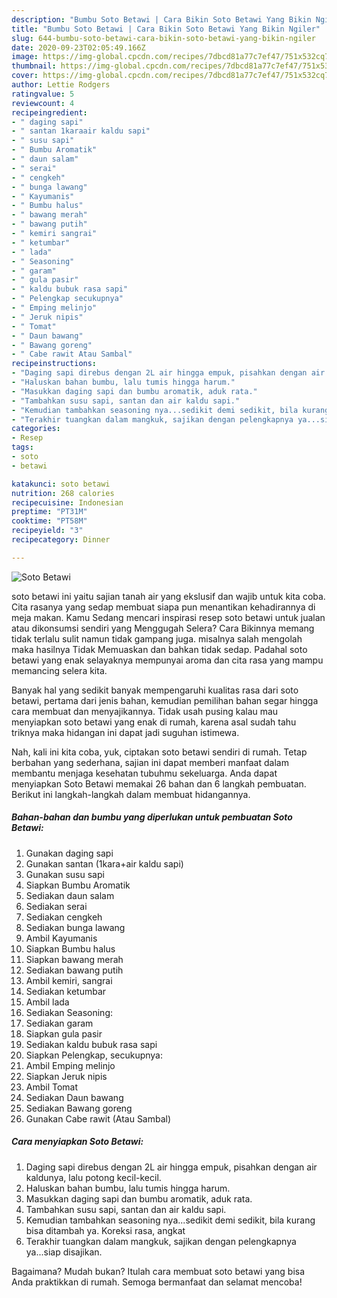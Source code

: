 ```yaml
---
description: "Bumbu Soto Betawi | Cara Bikin Soto Betawi Yang Bikin Ngiler"
title: "Bumbu Soto Betawi | Cara Bikin Soto Betawi Yang Bikin Ngiler"
slug: 644-bumbu-soto-betawi-cara-bikin-soto-betawi-yang-bikin-ngiler
date: 2020-09-23T02:05:49.166Z
image: https://img-global.cpcdn.com/recipes/7dbcd81a77c7ef47/751x532cq70/soto-betawi-foto-resep-utama.jpg
thumbnail: https://img-global.cpcdn.com/recipes/7dbcd81a77c7ef47/751x532cq70/soto-betawi-foto-resep-utama.jpg
cover: https://img-global.cpcdn.com/recipes/7dbcd81a77c7ef47/751x532cq70/soto-betawi-foto-resep-utama.jpg
author: Lettie Rodgers
ratingvalue: 5
reviewcount: 4
recipeingredient:
- " daging sapi"
- " santan 1karaair kaldu sapi"
- " susu sapi"
- " Bumbu Aromatik"
- " daun salam"
- " serai"
- " cengkeh"
- " bunga lawang"
- " Kayumanis"
- " Bumbu halus"
- " bawang merah"
- " bawang putih"
- " kemiri sangrai"
- " ketumbar"
- " lada"
- " Seasoning"
- " garam"
- " gula pasir"
- " kaldu bubuk rasa sapi"
- " Pelengkap secukupnya"
- " Emping melinjo"
- " Jeruk nipis"
- " Tomat"
- " Daun bawang"
- " Bawang goreng"
- " Cabe rawit Atau Sambal"
recipeinstructions:
- "Daging sapi direbus dengan 2L air hingga empuk, pisahkan dengan air kaldunya, lalu potong kecil-kecil."
- "Haluskan bahan bumbu, lalu tumis hingga harum."
- "Masukkan daging sapi dan bumbu aromatik, aduk rata."
- "Tambahkan susu sapi, santan dan air kaldu sapi."
- "Kemudian tambahkan seasoning nya...sedikit demi sedikit, bila kurang bisa ditambah ya. Koreksi rasa, angkat"
- "Terakhir tuangkan dalam mangkuk, sajikan dengan pelengkapnya ya...siap disajikan."
categories:
- Resep
tags:
- soto
- betawi

katakunci: soto betawi 
nutrition: 268 calories
recipecuisine: Indonesian
preptime: "PT31M"
cooktime: "PT58M"
recipeyield: "3"
recipecategory: Dinner

---
```



![Soto Betawi](https://img-global.cpcdn.com/recipes/7dbcd81a77c7ef47/751x532cq70/soto-betawi-foto-resep-utama.jpg)


soto betawi ini yaitu sajian tanah air yang ekslusif dan wajib untuk kita coba. Cita rasanya yang sedap membuat siapa pun menantikan kehadirannya di meja makan.
Kamu Sedang mencari inspirasi resep soto betawi untuk jualan atau dikonsumsi sendiri yang Menggugah Selera? Cara Bikinnya memang tidak terlalu sulit namun tidak gampang juga. misalnya salah mengolah maka hasilnya Tidak Memuaskan dan bahkan tidak sedap. Padahal soto betawi yang enak selayaknya mempunyai aroma dan cita rasa yang mampu memancing selera kita.



Banyak hal yang sedikit banyak mempengaruhi kualitas rasa dari soto betawi, pertama dari jenis bahan, kemudian pemilihan bahan segar hingga cara membuat dan menyajikannya. Tidak usah pusing kalau mau menyiapkan soto betawi yang enak di rumah, karena asal sudah tahu triknya maka hidangan ini dapat jadi suguhan istimewa.


Nah, kali ini kita coba, yuk, ciptakan soto betawi sendiri di rumah. Tetap berbahan yang sederhana, sajian ini dapat memberi manfaat dalam membantu menjaga kesehatan tubuhmu sekeluarga. Anda dapat menyiapkan Soto Betawi memakai 26 bahan dan 6 langkah pembuatan. Berikut ini langkah-langkah dalam membuat hidangannya.

<!--inarticleads1-->

##### Bahan-bahan dan bumbu yang diperlukan untuk pembuatan Soto Betawi:

1. Gunakan  daging sapi
1. Gunakan  santan (1kara+air kaldu sapi)
1. Gunakan  susu sapi
1. Siapkan  Bumbu Aromatik
1. Sediakan  daun salam
1. Sediakan  serai
1. Sediakan  cengkeh
1. Sediakan  bunga lawang
1. Ambil  Kayumanis
1. Siapkan  Bumbu halus
1. Siapkan  bawang merah
1. Sediakan  bawang putih
1. Ambil  kemiri, sangrai
1. Sediakan  ketumbar
1. Ambil  lada
1. Sediakan  Seasoning:
1. Sediakan  garam
1. Siapkan  gula pasir
1. Sediakan  kaldu bubuk rasa sapi
1. Siapkan  Pelengkap, secukupnya:
1. Ambil  Emping melinjo
1. Siapkan  Jeruk nipis
1. Ambil  Tomat
1. Sediakan  Daun bawang
1. Sediakan  Bawang goreng
1. Gunakan  Cabe rawit (Atau Sambal)




<!--inarticleads2-->

##### Cara menyiapkan Soto Betawi:

1. Daging sapi direbus dengan 2L air hingga empuk, pisahkan dengan air kaldunya, lalu potong kecil-kecil.
1. Haluskan bahan bumbu, lalu tumis hingga harum.
1. Masukkan daging sapi dan bumbu aromatik, aduk rata.
1. Tambahkan susu sapi, santan dan air kaldu sapi.
1. Kemudian tambahkan seasoning nya...sedikit demi sedikit, bila kurang bisa ditambah ya. Koreksi rasa, angkat
1. Terakhir tuangkan dalam mangkuk, sajikan dengan pelengkapnya ya...siap disajikan.




Bagaimana? Mudah bukan? Itulah cara membuat soto betawi yang bisa Anda praktikkan di rumah. Semoga bermanfaat dan selamat mencoba!
